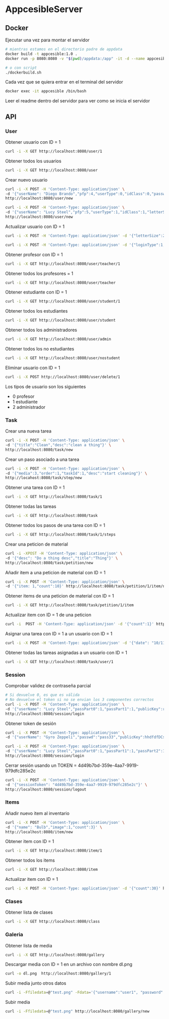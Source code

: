 # AppcesibleServer

## Docker

Ejecutar una vez para montar el servidor
```sh
# mientras estamos en el directorio padre de appdata
docker build -t appcesible:1.0 .   
docker run -p 8080:8080 -v "$(pwd)/appdata:/app" -it -d --name appcesible appcesible:1.0
```
```sh
# o con script
./dockerbuild.sh
```
Cada vez que se quiera entrar en el terminal del servidor
```sh
docker exec -it appcesible /bin/bash
```
Leer el readme dentro del servidor para ver como se inicia el servidor

## API

### User

Obtener usuario con ID = 1
```sh
curl -i -X GET http://localhost:8080/user/1
```
Obtener todos los usuarios
```sh
curl -i -X GET http://localhost:8080/user
```
Crear nuevo usuario
```sh
curl -i -X POST -H 'Content-Type: application/json' \
-d '{"userName": "Diego Brando","pfp":4,"userType":0,"idClass":0,"passwd":"pass"}' \
http://localhost:8080/user/new
```
```sh
curl -i -X POST -H 'Content-Type: application/json' \
-d '{"userName": "Lucy Steel","pfp":5,"userType":1,"idClass":1,"letterSize":20,"interactionFormat":2,"loginType":1,"passPart0":1,"passPart1":1,"passPart2":1}' \
http://localhost:8080/user/new
```
Actualizar usuario con ID = 1
```sh
curl -i -X POST -H 'Content-Type: application/json' -d '{"letterSize":23}' http://localhost:8080/user/1
```
```sh
curl -i -X POST -H 'Content-Type: application/json' -d '{"loginType":1,"passPart0":1,"passPart1":1,"passPart2":1}' http://localhost:8080/user/1
```
Obtener profesor con ID = 1
```sh
curl -i -X GET http://localhost:8080/user/teacher/1
```
Obtener todos los profesores = 1
```sh
curl -i -X GET http://localhost:8080/user/teacher
```
Obtener estudiante con ID = 1
```sh
curl -i -X GET http://localhost:8080/user/student/1
```
Obtener todos los estudiantes
```sh
curl -i -X GET http://localhost:8080/user/student
```
Obtener todos los administradores
```sh
curl -i -X GET http://localhost:8080/user/admin
```
Obtener todos los no estudiantes
```sh
curl -i -X GET http://localhost:8080/user/nostudent
```
Eliminar usuario con ID = 1
```sh
curl -i -X POST http://localhost:8080/user/delete/1
```
Los tipos de usuario son los siguientes
- 0 profesor
- 1 estudiante
- 2 administrador


### Task

Crear una nueva tarea
```sh
curl -i -X POST -H 'Content-Type: application/json' \
-d '{"title":"Clean","desc":"clean a thing"}' \
http://localhost:8080/task/new
```
Crear un paso asociado a una tarea
```sh
curl -i -X POST -H 'Content-Type: application/json' \
-d '{"media":3,"order":1,"taskId":1,"desc":"start cleaning"}' \
http://locahost:8080/task/step/new
```
Obtener una tarea con ID = 1
```sh
curl -i -X GET http://localhost:8080/task/1
```
Obtener todas las tareas
```sh
curl -i -X GET http://localhost:8080/task
```
Obtener todos los pasos de una tarea con ID = 1
```sh
curl -i -X GET http://localhost:8080/task/1/steps
```
Crear una peticion de material
```sh
curl -i -XPOST -H 'Content-Type: application/json' \
-d '{"desc": "Do a thing desc","title":"Thing"}' \
http://localhost:8080/task/petition/new
```
Añadir item a una peticion de material con ID = 1
```sh
curl -i -X POST -H 'Content-Type: application/json' \
-d '{"item: 1,"count":10}' http://localhost:8080/task/petition/1/item/new
```
Obtener items de una peticion de material con ID = 1
```sh
curl -i -X GET http://localhost:8080/task/petition/1/item
```
Actualizar item con ID = 1 de una peticion
```sh
curl -i  POST -H 'Content-Type: application/json' -d '{"count":1}' http://localhost:8080/task/petition/item/1
```
Asignar una tarea con ID = 1 a un usuario con ID = 1
```sh
curl -i -X POST -H 'Content-Type: application/json' -d '{"date": "10/11/24","user":1}' http://localhost:8080/task/1/assign
```
Obtener todas las tareas asignadas a un usuario con ID = 1
```sh
curl -i -X GET http://localhost:8080/task/user/1
```
### Session

Comprobar validez de contraseña parcial
```sh
# Si devuelve 0, es que es válida
# No devuelve el token si no se envian los 3 componentes correctos
curl -i -X POST -H 'Content-Type: application/json' \
-d '{"userName": "Lucy Steel","passPart0":1,"passPart1":1,"publicKey":rasfDDFSs}' \
http://localhost:8080/session/login
```

Obtener token de sesión
```sh
curl -i -X POST -H 'Content-Type: application/json' \
-d '{"userName": "Gyro Zeppeli","passwd":"pass33","publicKey":hhdfdfDCss}' http://localhost:8080/session/login
```
```sh
curl -i -X POST -H 'Content-Type: application/json' \
-d '{"userName": "Lucy Steel","passPart0":1,"passPart1":1,"passPart2":1,"publicKey":rasfDDFSs}' \
http://localhost:8080/session/login
```
Cerrar sesión usando un TOKEN = 4d49b7bd-359e-4aa7-9919-979dfc285e2c
```sh
curl -i -X POST -H 'Content-Type: application/json' \
-d '{"sessionToken": "4d49b7bd-359e-4aa7-9919-979dfc285e2c"}' \
http://localhost:8080/session/logout
```
### Items

Añadir nuevo item al inventario
```sh
curl -i -X POST -H 'Content-Type: application/json' \
-d '{"name": "Bulb","image":1,"count":3}' \
http://localhost:8080/item/new
```
Obtener item con ID = 1
```sh
curl -i -X GET http://localhost:8080/item/1
```
Obtener todos los items
```sh
curl -i -X GET http://localhost:8080/item
```
Actualizar item con ID = 1
```sh
curl -i -X POST -H 'Content-Type: application/json' -d '{"count":30}' http://localhost:8080/item/1
```

### Clases

Obtener lista de clases
```sh
curl -i -X GET http://localhost:8080/class
```

### Galeria

Obtener lista de media
```sh
curl -i -X GET http://localhost:8080/gallery
```

Descargar media con ID = 1 en un archivo con nombre dl.png
```sh
curl -o dl.png  http://localhost:8080/gallery/1
```
Subir media junto otros datos
```sh
curl -i -Ffiledata=@"test.png" -Fdata='{"username":"user1", "password":"password"}'  http://localhost:8080/gallery/new
```

Subir media
```sh
curl -i -Ffiledata=@"test.png" http://localhost:8080/gallery/new
```


